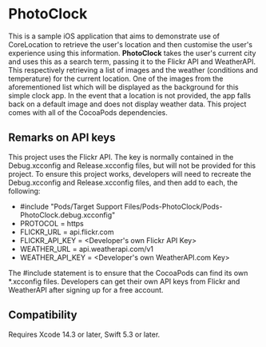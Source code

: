 # PhotoClock

This is a sample iOS application that aims to demonstrate use of CoreLocation to retrieve the user's location and then customise the user's experience using this information. **PhotoClock** takes the user's current city and uses this as a search term, passing it to the Flickr API and WeatherAPI. This respectively retrieving a list of images and the weather (conditions and temperature) for the current location. One of the images from the aforementioned list which will be displayed as the background for this simple clock app. In the event that a location is not provided, the app falls back on a default image and does not display weather data. This project comes with all of the CocoaPods dependencies.

## Remarks on API keys

This project uses the Flickr API. The key is normally contained in the Debug.xcconfig and Release.xcconfig files, but will not be provided for this project. To ensure this project works, developers will need to recreate the Debug.xcconfig and Release.xcconfig files, and then add to each, the following:

- #include "Pods/Target Support Files/Pods-PhotoClock/Pods-PhotoClock.debug.xcconfig"
- PROTOCOL = https
- FLICKR_URL = api.flickr.com
- FLICKR_API_KEY = <Developer's own Flickr API Key>
- WEATHER_URL = api.weatherapi.com/v1
- WEATHER_API_KEY = <Developer's own WeatherAPI.com Key>

The #include statement is to ensure that the CocoaPods can find its own *.xcconfig files. Developers can get their own API keys from Flickr and WeatherAPI after signing up for a free account.

## Compatibility

Requires Xcode 14.3 or later, Swift 5.3 or later.
